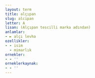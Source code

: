 ```yaml
---
layout: term
title: alçıpan
slug: alcipan
letter: A
lisan: (Alçıpan tescilli marka adından)
anlamlar:
- ► alçı levha
ozellikler:
- - isim
  - mimarlık
ornekler:
- - ''
orneklerkaynak:
- - ''
---
```

